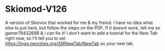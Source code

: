 # Skiomod-V126
A version of Skiovox that worked for me &amp; my freind.
I have no idea what else to put here, but follow the steps on the PDF.
If it doesnt work, tell me so gamer78432698 & I can fix it!
I don't want to add a tutorial for the New Tab right now, so I'll tell you to set https://logg.neocities.org/SMNewTab/NewTab as your new tab
